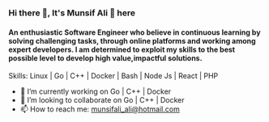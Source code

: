 ### Hi there 👋, It's Munsif Ali 👨‍ here
#### An enthusiastic Software Engineer who believe in continuous learning by solving challenging tasks, through online platforms and working among expert developers. I am determined to exploit my skills to the best possible level to develop high value,impactful solutions.

Skills: Linux | Go | C++ | Docker | Bash | Node Js | React | PHP

- 🔭 I’m currently working on Go | C++ | Docker 
- 👯 I’m looking to collaborate on Go | C++ | Docker 
- 📫 How to reach me: munsifali_ali@hotmail.com
